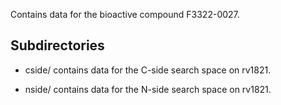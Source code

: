 Contains data for the bioactive compound F3322-0027.

## Subdirectories

- cside/ contains data for the C-side search space on rv1821.

- nside/ contains data for the N-side search space on rv1821.

